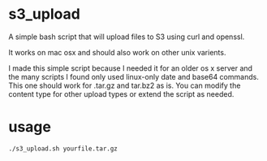 # s3_upload

A simple bash script that will upload files to S3 using curl and openssl.

It works on mac osx and should also work on other unix varients.

I made this simple script because I needed it for an older os x server and the many scripts I found only used linux-only date and base64 commands.  This one should work for .tar.gz and tar.bz2 as is.  You can modify the content type for other upload types or extend the script as needed.

# usage

```sh
./s3_upload.sh yourfile.tar.gz
```
